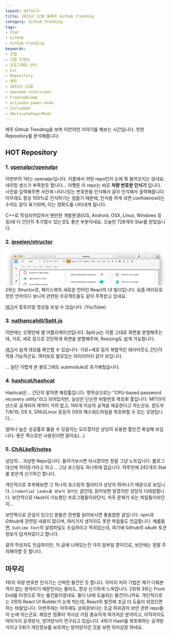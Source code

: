 ```yaml
---
layout: default
title: 2015년 12월 둘째주 Github Trending
category: Github Trending
tags:
- Chat
- Github
- Github-Trending
keywords:
- 깃헙
- 깃헙 트렌딩
- 프로그래밍 언어
- Git
- Repository
- 랭킹
- 2015년 12월
- awesome-interviews
- FreeCodeCamp
- activate-power-mode
- IncludeOS
- XActivatePowerMode
---
```


매주 Github Trending을 보며 이런저런 이야기를 해보는 시간입니다. 핫한 Repository를 분석해봅니다.
## HOT Repository

### 1. <a href="https://github.com/openalpr/openalpr">openalpr/openalpr</a>
이번부의 1위는 openalpr입니다. 이름에서 어떤 repo인지 눈에 확 들어오지는 않네요. 네이밍 센스가 부족한듯 합니다... 어쨌튼 이 repo는 바로 **차량 번호판 인식기** 입니다. 사진을 입력해주면 사진에 나타나있는 번호판을 인식해서 글자 인식해서 출력해줍니다. 아무래도 항상 100%로 인식하기는 힘들기 때문에, 인식을 하게 되면 confidence라는 수치도 같이 표기되며, 이는 정확도를 나타내게 됩니다.

C++로 작성되어있어서 왠만한 개발환경(iOS, Android, OSX, Linux, Windows 등등)에 다 간단히 추가할수 있는것도 좋은 부분이네요. 오늘만 728개의 Star를 받았습니다.

### 2. <a href="https://github.com/ipselon/structor">ipselon/structor</a>
<img src="/image/2015-12-07-github-trending/title-background.png">
2위는 Structor로, 페이스북의 새로운 언어인 React의 UI 빌더입니다. 요즘 여러모로 핫한 언어이다 보니까 관련된 프로젝트들도 같이 주목받고 있네요.

<a href="https://www.youtube.com/watch?v=AY65e6Ry_rY&list=PLAcaUOtEwjoR_U6eE2HQEXwkefeVESix1">여기</a>서 튜토리얼 영상을 보실 수 있습니다. (YouTube)

### 3. <a href="https://github.com/nathancahill/Split.js">nathancahill/Split.js</a>
이번에는 오랫만에 웹 어플리케이션입니다. Split.js는 이름 그대로 화면을 분할해주는데, 가로, 세로 등으로 간단하게 화면을 분할해주며, Resizing도 쉽게 가능합니다.

<a href="http://nathancahill.github.io/Split.js/">여기</a>서 쉽게 데모를 확인할 수 있습니다. 가로+세로 등의 복합적인 레이아웃도 간단히 적용 가능하군요. 여러보로 쓸모있는 라이브러리 같아 보입니다.

... 일단 가볍게 본 블로그에도 submodule로 추가해뒀습니다.

### 4. <a href="https://github.com/hashcat/hashcat">hashcat/hashcat</a>
Hashcat은... 간단히 말하면 해킹툴입니다. 명목상으로는 "CPU-based password recovery utility"라고 되어있지만, 실상은 단순한 비밀번호 복호화 툴입니다. MIT라이선스로 공개되어 제약이 거의 없고, 100개 이상의 공격을 제공한다고 하는군요. 윈도우 7/8/10, OS X, GNU/Linux 등등의 OS의 패스워드파일을 복호화할 수 있는 모양입니다...

얼마나 높은 성공률로 뚫을 수 있을지는 모르겠지만 상당히 유용한 툴인건 확실해 보입니다. 좋은 쪽으로만 사용된다면 말이죠(...)

### 5. <a href="https://github.com/ChALkeR/notes">ChALkeR/notes</a>
상당히... 괴상한 Repo입니다. 들어가보시면 아시겠지만 정말 그냥 노트입니다. 블로그 대신에 적어둔거라고 하고... 그냥 포스팅도 하나밖에 없습니다. 하루만에 242개의 Star를 받은게 신기하긴 합니다.

개인적으로 추측해보면 그 하나의 포스팅의 퀄리티가 상당히 뛰어나기 때문으로 보입니다. `Credential Leaks를 얕보지 말라`는 글인데, 읽어보면 알겠지만 상당히 디테일합니다. 보안적으로 Hack이 가능했던 프로그램들이라던지, 자주 문제가 되는 파일들이라던지...

보안쪽으로 관심이 있으신 분들은 한번쯤 읽어보시면 좋을법한 글입니다. npm과 Github에 관련된 내용이 많으며, 여러가지 생각지도 못한 파일들도 언급합니다. 예를들면, `Sublime Text`의 설정파일도 조심하라고 적혀있는데, 여기에 Github의 oAuth 토큰 정보가 담겨져있다고 합니다.

글의 작성자도 언급하지만, 저 글에 나와있는건 극히 일부일 뿐이므로, 보안에는 정말 주의해야할 듯 합니다.

## 마무리
1위의 차량 번호판 인식기는 신박한 물건인 듯 합니다. 이미지 처리 기법은 제가 다뤄본적이 없는 분야이기 때문인지는 몰라도, 항상 신기하게 느껴집니다.
2위와 3위는 Front End를 타겟으로 하는 물건들이였네요. 둘다 UI에 도움되는 물건이니까요. 개인적으로는 2위의 React UI Builder가 눈에 띄는데, React의 발전에 조금 더 도움이 되었으면 하는 바람입니다.
이번주에는 아무래도 상위권보다는 조금 하위권의 보안 관련 repo들이 눈에 띄는군요. 해킹은 컴퓨터 역사상 가장 중요하게 여겨져온 분야이고, 아직까지도 여러가지 공격방식, 방어방식이 연구되고 있습니다. 4위가 Hash를 복호화하는 공격방식이고 5위가 개인정보를 보호하는 방어방식인 것을 보면 의미심장 하네요.